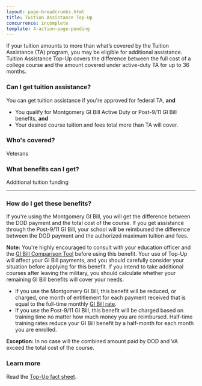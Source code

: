 ```yaml
---
layout: page-breadcrumbs.html
title: Tuition Assistance Top-Up
concurrence: incomplete
template: 4-action-page-pending
---
```



If your tuition amounts to more than what’s covered by the Tuition Assistance (TA) program, you may be eligible for additional assistance. Tuition Assistance Top-Up covers the difference between the full cost of a college course and the amount covered under active-duty TA for up to 36 months.
<div class="call-out" markdown="1">

### Can I get tuition assistance?
You can get tuition assistance if you're approved for federal TA, **and**
  - You qualify for Montgomery GI Bill Active Duty or Post-9/11 GI Bill benefits, **and**
  - Your desired course tuition and fees total more than TA will cover.

### Who's covered?
Veterans
</div>

### What benefits can I get?

Additional tuition funding

-----

### How do I get these benefits?

If you're using the Montgomery GI Bill, you will get the difference between the DOD payment and the total cost of the course. If you get assistance through the Post-9/11 GI Bill, your school will be reimbursed the difference between the DOD payment and the authorized maximum tuition and fees.

**Note:** You're highly encouraged to consult with your education officer and the [GI Bill Comparison Tool](/gi-bill-comparison-tool/) before using this benefit. Your use of Top-Up will affect your GI Bill payments, and you should carefully consider your situation before applying for this benefit. If you intend to take additional courses after leaving the military, you should calculate whether your remaining GI Bill benefits will cover your needs.

- If you use the Montgomery GI Bill, this benefit will be reduced, or charged, one month of entitlement for each payment received that is equal to the full-time monthly [GI Bill rate](http://www.benefits.va.gov/gibill/resources/benefits_resources/rate_tables.asp).
- If you use the Post-9/11 GI Bill, this benefit will be charged based on training time no matter how much money you are reimbursed. Half-time training rates reduce your GI Bill benefit by a half-month for each month you are enrolled.

**Exception:** In no case will the combined amount paid by DOD and VA exceed the total cost of the course.

### Learn more

Read the [Top-Up fact sheet](http://www.benefits.va.gov/GIBILL/docs/factsheets/topup.pdf).
